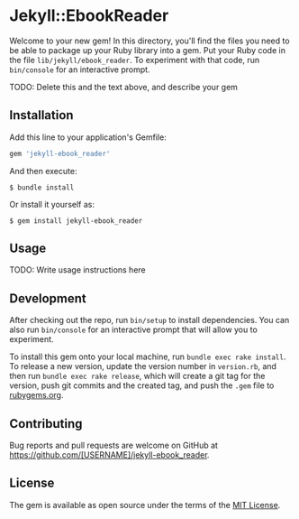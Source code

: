 # Jekyll::EbookReader

Welcome to your new gem! In this directory, you'll find the files you need to be able to package up your Ruby library into a gem. Put your Ruby code in the file `lib/jekyll/ebook_reader`. To experiment with that code, run `bin/console` for an interactive prompt.

TODO: Delete this and the text above, and describe your gem

## Installation

Add this line to your application's Gemfile:

```ruby
gem 'jekyll-ebook_reader'
```

And then execute:

    $ bundle install

Or install it yourself as:

    $ gem install jekyll-ebook_reader

## Usage

TODO: Write usage instructions here

## Development

After checking out the repo, run `bin/setup` to install dependencies. You can also run `bin/console` for an interactive prompt that will allow you to experiment.

To install this gem onto your local machine, run `bundle exec rake install`. To release a new version, update the version number in `version.rb`, and then run `bundle exec rake release`, which will create a git tag for the version, push git commits and the created tag, and push the `.gem` file to [rubygems.org](https://rubygems.org).

## Contributing

Bug reports and pull requests are welcome on GitHub at https://github.com/[USERNAME]/jekyll-ebook_reader.

## License

The gem is available as open source under the terms of the [MIT License](https://opensource.org/licenses/MIT).
